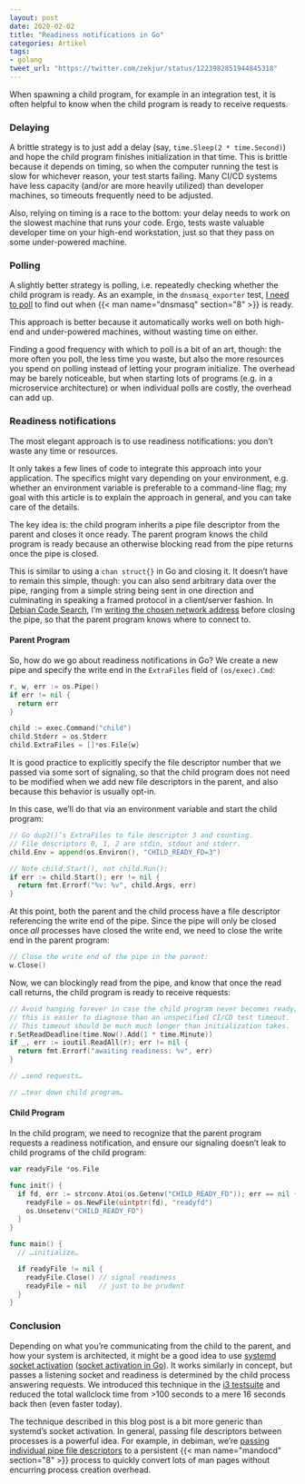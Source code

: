 ```yaml
---
layout: post
date: 2020-02-02
title: "Readiness notifications in Go"
categories: Artikel
tags:
- golang
tweet_url: "https://twitter.com/zekjur/status/1223982851944845318"
---
```


When spawning a child program, for example in an integration test, it is often
helpful to know when the child program is ready to receive requests.

### Delaying

A brittle strategy is to just add a delay (say, `time.Sleep(2 * time.Second)`)
and hope the child program finishes initialization in that time. This is brittle
because it depends on timing, so when the computer running the test is slow for
whichever reason, your test starts failing. Many CI/CD systems have less
capacity (and/or are more heavily utilized) than developer machines, so timeouts
frequently need to be adjusted.

Also, relying on timing is a race to the bottom: your delay needs to work on the
slowest machine that runs your code. Ergo, tests waste valuable developer time
on your high-end workstation, just so that they pass on some under-powered
machine.

### Polling

A slightly better strategy is polling, i.e. repeatedly checking whether the
child program is ready. As an example, in the `dnsmasq_exporter` test, [I need
to
poll](https://github.com/google/dnsmasq_exporter/blob/646ded9be82e26a4c6450da8d7128d12e0e11e3a/dnsmasq_test.go#L46-L61)
to find out when {{< man name="dnsmasq" section="8" >}} is ready.

This approach is better because it automatically works well on both high-end and
under-powered machines, without wasting time on either.

Finding a good frequency with which to poll is a bit of an art, though: the more
often you poll, the less time you waste, but also the more resources you spend
on polling instead of letting your program initialize. The overhead may be
barely noticeable, but when starting lots of programs (e.g. in a microservice
architecture) or when individual polls are costly, the overhead can add up.

### Readiness notifications

The most elegant approach is to use readiness notifications: you don’t waste any
time or resources.

It only takes a few lines of code to integrate this approach into your
application. The specifics might vary depending on your environment,
e.g. whether an environment variable is preferable to a command-line flag; my
goal with this article is to explain the approach in general, and you can take
care of the details.

The key idea is: the child program inherits a pipe file descriptor from the
parent and closes it once ready. The parent program knows the child program is
ready because an otherwise blocking read from the pipe returns once the pipe is
closed.

This is similar to using a `chan struct{}` in Go and closing it. It doesn’t have
to remain this simple, though: you can also send arbitrary data over the pipe,
ranging from a simple string being sent in one direction and culminating in
speaking a framed protocol in a client/server fashion. In [Debian Code
Search](https://codesearch.debian.net/), I’m [writing the chosen network
address](https://github.com/Debian/dcs/blob/3baaecabca2d6c56799012c40c1245fc389cb6e6/internal/addrfd/addrfd.go)
before closing the pipe, so that the parent program knows where to connect to.

#### Parent Program

So, how do we go about readiness notifications in Go? We create a new pipe and
specify the write end in the `ExtraFiles` field of `(os/exec).Cmd`:

```go
r, w, err := os.Pipe()
if err != nil {
  return err
}

child := exec.Command("child")
child.Stderr = os.Stderr
child.ExtraFiles = []*os.File{w}
```

It is good practice to explicitly specify the file descriptor number that we
passed via some sort of signaling, so that the child program does not need to be
modified when we add new file descriptors in the parent, and also because this
behavior is usually opt-in.

In this case, we’ll do that via an environment variable and start the child
program:

```go
// Go dup2()’s ExtraFiles to file descriptor 3 and counting.
// File descriptors 0, 1, 2 are stdin, stdout and stderr.
child.Env = append(os.Environ(), "CHILD_READY_FD=3")

// Note child.Start(), not child.Run():
if err := child.Start(); err != nil {
  return fmt.Errorf("%v: %v", child.Args, err)
}
```

At this point, both the parent and the child process have a file descriptor
referencing the write end of the pipe. Since the pipe will only be closed once
*all* processes have closed the write end, we need to close the write end in the
parent program:

```go
// Close the write end of the pipe in the parent:
w.Close()
```

Now, we can blockingly read from the pipe, and know that once the read call
returns, the child program is ready to receive requests:

```go
// Avoid hanging forever in case the child program never becomes ready;
// this is easier to diagnose than an unspecified CI/CD test timeout.
// This timeout should be much much longer than initialization takes.
r.SetReadDeadline(time.Now().Add(1 * time.Minute))
if _, err := ioutil.ReadAll(r); err != nil {
  return fmt.Errorf("awaiting readiness: %v", err)
}

// …send requests…

// …tear down child program…
```

#### Child Program

In the child program, we need to recognize that the parent program requests a
readiness notification, and ensure our signaling doesn’t leak to child programs
of the child program:

```go
var readyFile *os.File

func init() {
  if fd, err := strconv.Atoi(os.Getenv("CHILD_READY_FD")); err == nil {
    readyFile = os.NewFile(uintptr(fd), "readyfd")
    os.Unsetenv("CHILD_READY_FD")
  }
}

func main() {
  // …initialize…

  if readyFile != nil {
    readyFile.Close() // signal readiness
    readyFile = nil   // just to be prudent
  }
}
```

### Conclusion

Depending on what you’re communicating from the child to the parent, and how
your system is architected, it might be a good idea to use [systemd socket
activation](http://0pointer.de/blog/projects/socket-activation.html) ([socket
activation in
Go](https://vincent.bernat.ch/en/blog/2018-systemd-golang-socket-activation)). It
works similarly in concept, but passes a listening socket and readiness is
determined by the child process answering requests. We introduced this technique
in the [i3
testsuite](https://i3wm.org/docs/testsuite.html#_appendix_b_socket_activation)
and reduced the total wallclock time from >100 seconds to a mere 16 seconds back
then (even faster today).

The technique described in this blog post is a bit more generic than systemd’s
socket activation. In general, passing file descriptors between processes is a
powerful idea. For example, in debiman, we’re [passing individual pipe file
descriptors](https://github.com/Debian/debiman/blob/32eac1bc6182f68c7443a56b85c33522dc3d5d70/internal/convert/mandoc.go#L118)
to a persistent {{< man name="mandocd" section="8" >}} process to quickly
convert lots of man pages without encurring process creation overhead.
